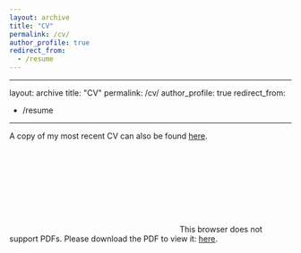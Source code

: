 ```yaml
---
layout: archive
title: "CV"
permalink: /cv/
author_profile: true
redirect_from:
  - /resume
---
```


---
layout: archive
title: "CV"
permalink: /cv/
author_profile: true
redirect_from:
  - /resume
---

A copy of my most recent CV can also be found <a href="https://cxuchengxin.github.io/website/files/cv/Chengxin_CV.pdf" target="_blank"><u>here</u></a>.


<object data="https://cxuchengxin.github.io/website/files/cv/Chengxin_CV.pdf" type="application/pdf" width="700px" height="700px">
    <embed src="https://cxuchengxin.github.io/website/files/cv/Chengxin_CV.pdf">
        This browser does not support PDFs. Please download the PDF to view it: <a href="https://cxuchengxin.github.io/website/files/cv/Chengxin_CV.pdf" target="_blank"><u>here</u></a>.
        </embed>
</object>